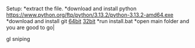 Setup:
*extract the file.
*download and install python https://www.python.org/ftp/python/3.13.2/python-3.13.2-amd64.exe
*download and install git [64bit](https://github.com/git-for-windows/git/releases/download/v2.49.0.windows.1/Git-2.49.0-64-bit.exe) [32bit](https://github.com/git-for-windows/git/releases/download/v2.48.1.windows.1/Git-2.48.1-32-bit.exe)
*run install.bat
*open main folder and you are good to go|


gl sniping
